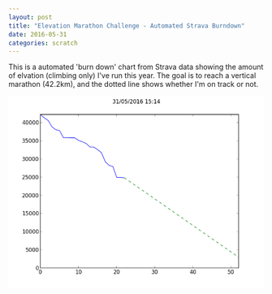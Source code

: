 ```yaml
---
layout: post
title: "Elevation Marathon Challenge - Automated Strava Burndown"
date: 2016-05-31 
categories: scratch
---
```



This is a automated 'burn down' chart from Strava data showing the amount of elvation (climbing only) I've run this year. The goal is to reach a vertical marathon (42.2km), and the dotted line shows whether I'm on track or not.

<img src="/img/elevation.png"/>
